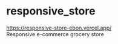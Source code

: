 # responsive_store

https://responsive-store-ebon.vercel.app/ <br>
Responsive e-commerce grocery store
